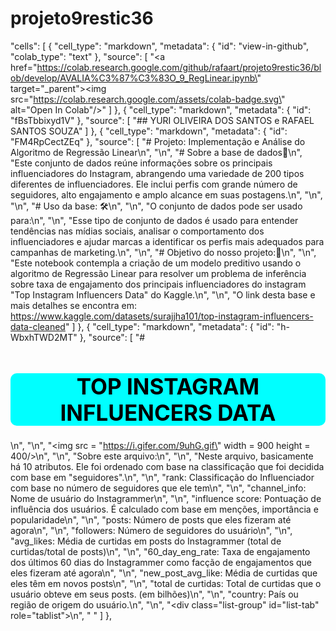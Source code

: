 # projeto9restic36

"cells": [
    {
      "cell_type": "markdown",
      "metadata": {
        "id": "view-in-github",
        "colab_type": "text"
      },
      "source": [
        "<a href=\"https://colab.research.google.com/github/rafaart/projeto9restic36/blob/develop/AVALIA%C3%87%C3%83O_9_RegLinear.ipynb\" target=\"_parent\"><img src=\"https://colab.research.google.com/assets/colab-badge.svg\" alt=\"Open In Colab\"/></a>"
      ]
    },
    {
      "cell_type": "markdown",
      "metadata": {
        "id": "fBsTbbixyd1V"
      },
      "source": [
        "## YURI OLIVEIRA DOS SANTOS e RAFAEL SANTOS SOUZA"
      ]
    },
    {
      "cell_type": "markdown",
      "metadata": {
        "id": "FM4RpCectZEq"
      },
      "source": [
        "# Projeto: Implementação e Análise do Algoritmo de Regressão Linear\n",
        "\n",
        "# Sobre a base de dados🎲\n",
        "Este conjunto de dados reúne informações sobre os principais influenciadores do Instagram, abrangendo uma variedade de 200 tipos diferentes de influenciadores. Ele inclui perfis com grande número de seguidores, alto engajamento e amplo alcance em suas postagens.\n",
        "\n",
        "\n",
        "# Uso da base: 🛠️\n",
        "\n",
        "O conjunto de dados pode ser usado para:\n",
        "\n",
        "Esse tipo de conjunto de dados é usado para entender tendências nas mídias sociais, analisar o comportamento dos influenciadores e ajudar marcas a identificar os perfis mais adequados para campanhas de marketing.\n",
        "\n",
        "# Objetivo do nosso projeto:🎯\n",
        "\n",
        "Este notebook contempla a criação de um modelo preditivo usando o algoritmo de Regressão Linear para resolver um problema de inferência sobre taxa de engajamento dos principais influenciadores do instagram \"Top Instagram Influencers Data\" do Kaggle.\n",
        "\n",
        "O link desta base e mais detalhes se encontra em: https://www.kaggle.com/datasets/surajjha101/top-instagram-influencers-data-cleaned"
      ]
    },
    {
      "cell_type": "markdown",
      "metadata": {
        "id": "h-WbxhTWD2MT"
      },
      "source": [
        "# <h1 style='background:#00FFFF; border:2; border-radius: 10px; font-size:250%; font-weight: bold; color:black'><center>TOP INSTAGRAM INFLUENCERS DATA</center></h1>\n",
        "\n",
        "<img src = \"https://i.gifer.com/9uhG.gif\" width = 900 height = 400/>\n",
        "\n",
        "Sobre este arquivo:\n",
        "\n",
        "Neste arquivo, basicamente há 10 atributos. Ele foi ordenado com base na classificação que foi decidida com base em \"seguidores\".\n",
        "\n",
        "rank: Classificação do Influenciador com base no número de seguidores que ele tem\n",
        "\n",
        "channel_info: Nome de usuário do Instagrammer\n",
        "\n",
        "influence score: Pontuação de influência dos usuários. É calculado com base em menções, importância e popularidade\n",
        "\n",
        "posts: Número de posts que eles fizeram até agora\n",
        "\n",
        "followers: Número de seguidores do usuário\n",
        "\n",
        "avg_likes: Média de curtidas em posts do Instagrammer (total de curtidas/total de posts)\n",
        "\n",
        "60_day_eng_rate: Taxa de engajamento dos últimos 60 dias do Instagrammer como facção de engajamentos que eles fizeram até agora\n",
        "\n",
        "new_post_avg_like: Média de curtidas que eles têm em novos posts\n",
        "\n",
        "total de curtidas: Total de curtidas que o usuário obteve em seus posts. (em bilhões)\n",
        "\n",
        "country: País ou região de origem do usuário.\n",
        "<a id='top'></a>\n",
        "<div class=\"list-group\" id=\"list-tab\" role=\"tablist\">\n",
        "    "
      ]
    },
